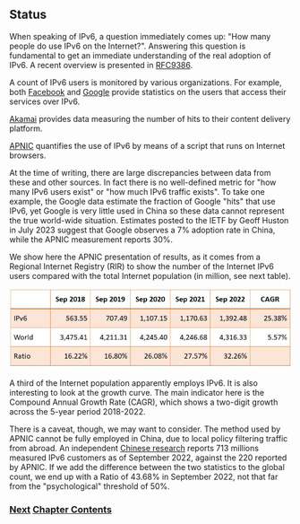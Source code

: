 ## Status

When speaking of IPv6, a question immediately comes up: "How many people
do use IPv6 on the Internet?". Answering this question is fundamental to
get an immediate understanding of the real adoption of IPv6. A recent
overview is presented in
[RFC9386](https://www.rfc-editor.org/info/rfc9386).

A count of IPv6 users is monitored by various organizations. For
example, both
[Facebook](https://www.facebook.com/ipv6/?tab=ipv6_total_adoption) and
[Google](https://www.google.com/intl/en/ipv6/statistics.html) provide
statistics on the users that access their services over IPv6.

[Akamai](https://www.akamai.com/internet-station/cyber-attacks/state-of-the-internet-report/ipv6-adoption-visualization)
provides data measuring the number of hits to their content delivery
platform.

[APNIC](https://stats.labs.apnic.net/ipv6) quantifies the use of IPv6 by
means of a script that runs on Internet browsers.

At the time of writing, there are large discrepancies between data from these and
other sources. In fact there is no well-defined metric for "how many IPv6 users
exist" or "how much IPv6 traffic exists". To take one example, the Google data
estimate the fraction of Google "hits" that use IPv6, yet Google is very little
used in China so these data cannot represent the true world-wide situation.
Estimates posted to the IETF by Geoff Huston in July 2023 suggest that Google
observes a 7% adoption rate in China, while the APNIC measurement reports 30%.

We show here the APNIC presentation of results, as it comes from a Regional
Internet Registry (RIR) to show the number of the Internet IPv6 users
compared with the total Internet population (in million, see next
table).

<img src="./Section5_Table1.jpg" alt="Table shows 25% annual IPv6 growth 2018 to 2022">

A third of the Internet population apparently employs IPv6. It is also
interesting to look at the growth curve. The main indicator here is the
Compound Annual Growth Rate (CAGR), which shows a two-digit growth
across the 5-year period 2018-2022.

There is a caveat, though, we may want to consider. The method used by
APNIC cannot be fully employed in China, due to local policy filtering
traffic from abroad. An independent
[Chinese research](https://www.china-ipv6.cn/#/activeconnect/simpleInfo)
reports 713 millions measured IPv6 customers as of September 2022,
against the 220 reported by APNIC. If we add the difference between the
two statistics to the global count, we end up with a Ratio of 43.68% in
September 2022, not that far from the "psychological" threshold of 50%.

<!-- Link lines generated automatically; do not delete -->

### [<ins>Next</ins>](Deployment%20by%20carriers.md) [<ins>Chapter Contents</ins>](8.%20Deployment%20Status.md)
